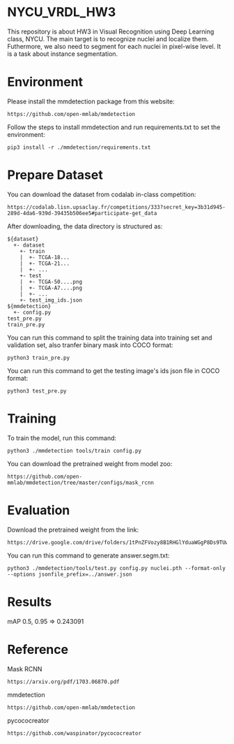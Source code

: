 # NYCU_VRDL_HW3
This repository is about HW3 in Visual Recognition using Deep Learning class, NYCU. The main target is to recognize nuclei and localize them. Futhermore, we also need to segment for each nuclei in pixel-wise level. It is a task about instance segmentation.
# Environment
Please install the mmdetection package from this website:
```
https://github.com/open-mmlab/mmdetection
```
Follow the steps to install mmdetection and run requirements.txt to set the environment:
```
pip3 install -r ./mmdetection/requirements.txt
```
# Prepare Dataset
You can download the dataset from codalab in-class competition:
```
https://codalab.lisn.upsaclay.fr/competitions/333?secret_key=3b31d945-289d-4da6-939d-39435b506ee5#participate-get_data
```
After downloading, the data directory is structured as:
```
${dataset}
  +- dataset
    +- train
    |  +- TCGA-18...
    |  +- TCGA-21...
    |  +- ...
    +- test
    |  +- TCGA-50....png
    |  +- TCGA-A7....png
    |  +- ...
    +- test_img_ids.json
${mmdetection}
  +- config.py
test_pre.py
train_pre.py
```
You can run this command to split the training data into training set and validation set, also tranfer binary mask into COCO format:
```
python3 train_pre.py
```
You can run this command to get the testing image's ids json file in COCO format:
```
python3 test_pre.py
```
# Training
To train the model, run this command:
```
python3 ./mmdetection tools/train config.py
```
You can download the pretrained weight from model zoo:
```
https://github.com/open-mmlab/mmdetection/tree/master/configs/mask_rcnn
```
# Evaluation
Download the pretrained weight from the link:
```
https://drive.google.com/drive/folders/1tPnZFVozy8B1RHGlYduaWGgP8Ds9TUwo
```
You can run this command to generate answer.segm.txt:
```
python3 ./mmdetection/tools/test.py config.py nuclei.pth --format-only --options jsonfile_prefix=../answer.json
```
# Results
mAP 0.5, 0.95 => 0.243091 <br>
# Reference
Mask RCNN
```
https://arxiv.org/pdf/1703.06870.pdf
```
mmdetection
```
https://github.com/open-mmlab/mmdetection
```
pycococreator
```
https://github.com/waspinator/pycococreator
```
